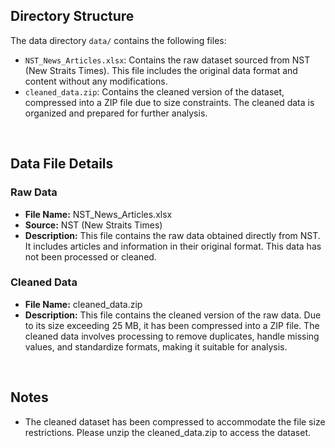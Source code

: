 ## Directory Structure
The data directory `data/` contains the following files:
- `NST_News_Articles.xlsx`: Contains the raw dataset sourced from NST (New Straits Times). This file includes the original data format and content without any modifications.
- `cleaned_data.zip`: Contains the cleaned version of the dataset, compressed into a ZIP file due to size constraints. The cleaned data is organized and prepared for further analysis.
<br>

## Data File Details
### Raw Data
- **File Name:** NST_News_Articles.xlsx
- **Source:** NST (New Straits Times)
- **Description:** This file contains the raw data obtained directly from NST. It includes articles and information in their original format. This data has not been processed or cleaned.

### Cleaned Data
- **File Name:** cleaned_data.zip
- **Description:** This file contains the cleaned version of the raw data. Due to its size exceeding 25 MB, it has been compressed into a ZIP file. The cleaned data involves processing to remove duplicates, handle missing values, and standardize formats, making it suitable for analysis.
<br>

## Notes
- The cleaned dataset has been compressed to accommodate the file size restrictions. Please unzip the cleaned_data.zip to access the dataset.
